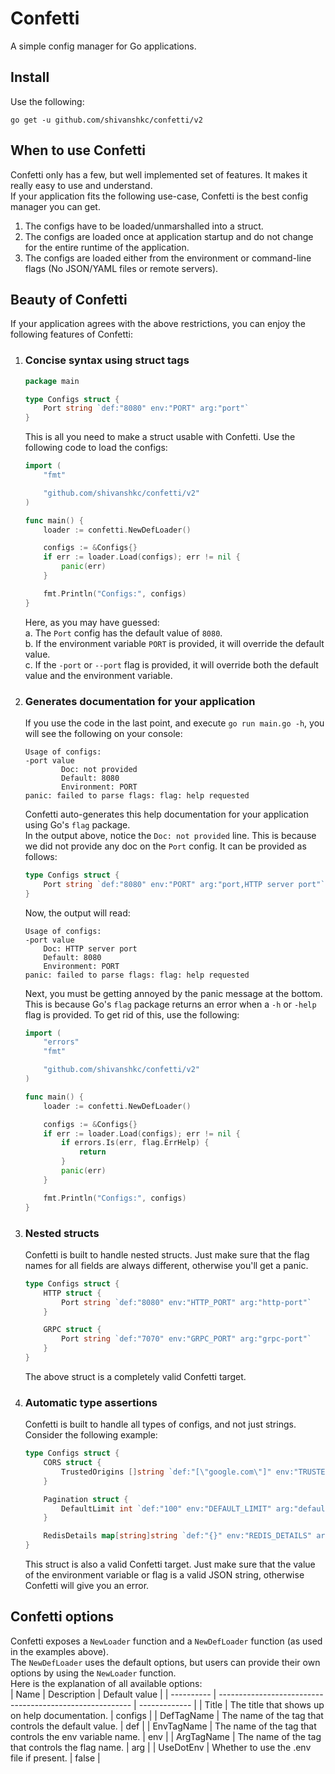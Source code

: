 # Confetti
A simple config manager for Go applications.

## Install
Use the following:  
```
go get -u github.com/shivanshkc/confetti/v2
```

## When to use Confetti
Confetti only has a few, but well implemented set of features. It makes it really easy to use and understand.  
If your application fits the following use-case, Confetti is the best config manager you can get.  
1. The configs have to be loaded/unmarshalled into a struct.
2. The configs are loaded once at application startup and do not change for the entire runtime of the application.
3. The configs are loaded either from the environment or command-line flags (No JSON/YAML files or remote servers).

## Beauty of Confetti
If your application agrees with the above restrictions, you can enjoy the following features of Confetti:  
1. ### Concise syntax using struct tags
    ```go
    package main

    type Configs struct {
        Port string `def:"8080" env:"PORT" arg:"port"`
    }
    ```
    This is all you need to make a struct usable with Confetti. Use the following code to load the configs:
    ```go
    import (
        "fmt"
   
        "github.com/shivanshkc/confetti/v2"
    )   

    func main() {
        loader := confetti.NewDefLoader()

        configs := &Configs{}
        if err := loader.Load(configs); err != nil {
            panic(err)
        }

        fmt.Println("Configs:", configs)
    }
    ```
    Here, as you may have guessed:  
    a. The ```Port``` config has the default value of ```8080```.  
    b. If the environment variable ```PORT``` is provided, it will override the default value.  
    c. If the ```-port``` or ```--port``` flag is provided, it will override both the default value and the environment variable.

2. ### Generates documentation for your application
    If you use the code in the last point, and execute ```go run main.go -h```, you will see the following on your console:
    ```
    Usage of configs:
    -port value
            Doc: not provided
            Default: 8080
            Environment: PORT
    panic: failed to parse flags: flag: help requested
    ```
    Confetti auto-generates this help documentation for your application using Go's ```flag``` package.  
    In the output above, notice the ```Doc: not provided``` line. This is because we did not provide any doc on the ```Port``` config. It can be provided as follows:
    ```go
    type Configs struct {
        Port string `def:"8080" env:"PORT" arg:"port,HTTP server port"`
    }
    ```
    Now, the output will read:
    ```
    Usage of configs:
    -port value
        Doc: HTTP server port
        Default: 8080
        Environment: PORT
    panic: failed to parse flags: flag: help requested
    ```
    Next, you must be getting annoyed by the panic message at the bottom. This is because Go's ```flag``` package returns an error when a ```-h``` or ```-help``` flag is provided. To get rid of this, use the following:
    ```go
    import (
        "errors"
        "fmt"
   
        "github.com/shivanshkc/confetti/v2"   
    )

    func main() {
        loader := confetti.NewDefLoader()

        configs := &Configs{}
        if err := loader.Load(configs); err != nil {
            if errors.Is(err, flag.ErrHelp) {
		        return
	        }
            panic(err)
        }

        fmt.Println("Configs:", configs)
    }
    ```  

3. ### Nested structs
    Confetti is built to handle nested structs. Just make sure that the flag names for all fields are always different, otherwise you'll get a panic.
    ```go
    type Configs struct {
        HTTP struct {
            Port string `def:"8080" env:"HTTP_PORT" arg:"http-port"`
        }

        GRPC struct {
            Port string `def:"7070" env:"GRPC_PORT" arg:"grpc-port"`
        }
    }
    ```
    The above struct is a completely valid Confetti target.

4. ### Automatic type assertions
    Confetti is built to handle all types of configs, and not just strings. Consider the following example:
    ```go
    type Configs struct {
        CORS struct {
            TrustedOrigins []string `def:"[\"google.com\"]" env:"TRUSTED_ORIGINS" arg:"trusted-origins"`
        }

        Pagination struct {
            DefaultLimit int `def:"100" env:"DEFAULT_LIMIT" arg:"default-limit"`
        }

        RedisDetails map[string]string `def:"{}" env:"REDIS_DETAILS" arg:"redis-details"`
    }
    ```
    This struct is also a valid Confetti target. Just make sure that the value of the environment variable or flag is a valid JSON string, otherwise Confetti will give you an error.

## Confetti options
Confetti exposes a ```NewLoader``` function and a ```NewDefLoader``` function (as used in the examples above).  
The ```NewDefLoader``` uses the default options, but users can provide their own options by using the ```NewLoader``` function.  
Here is the explanation of all available options:  
| Name       | Description                                              | Default value |
| ---------- | -------------------------------------------------------- | ------------- |
| Title      | The title that shows up on help documentation.           | configs       |
| DefTagName | The name of the tag that controls the default value.     | def           |
| EnvTagName | The name of the tag that controls the env variable name. | env           |
| ArgTagName | The name of the tag that controls the flag name.         | arg           |
| UseDotEnv  | Whether to use the .env file if present.                 | false         |